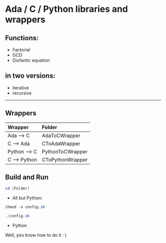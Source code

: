 # Ada / C / Python libraries and wrappers


## Functions:
- Factorial
- GCD
- Diofantic equation

## in two versions:
- iterative 
- recursive

---

## Wrappers


| Wrapper | Folder |
|:------------|:-------|
| Ada --> C    | AdaToCWrapper
| C --> Ada    | CToAdaWrapper
| Python --> C | PythonToCWrapper
| C --> Python | CToPythonWrapper


## Build and Run


```Powershell
cd [Folder]
```
- All but Python:

```Powershell
chmod -x config.sh
```

```Powershell
./config.sh
```

- Python

Well, you know how to do it : )
